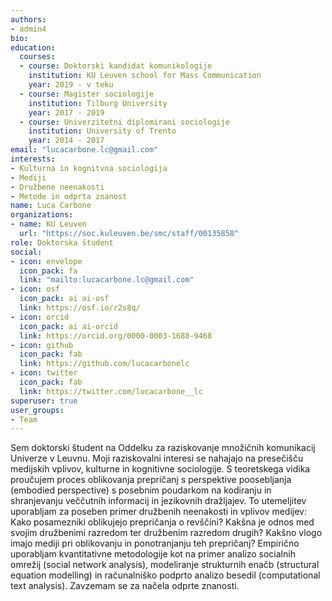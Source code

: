 ```yaml
---
authors:
- admin4
bio: 
education:
  courses:
  - course: Doktorski kandidat komunikologije
    institution: KU Leuven school for Mass Communication
    year: 2019 - v teku
  - course: Magister sociologije
    institution: Tilburg University
    year: 2017 - 2019
  - course: Univerzitetni diplomirani sociologije
    institution: University of Trento
    year: 2014 - 2017
email: "lucacarbone.lc@gmail.com"
interests:
- Kulturna in kognitvna sociologija
- Mediji
- Družbene neenakosti
- Metode in odprta znanost
name: Luca Carbone
organizations:
- name: KU Leuven
  url: "https://soc.kuleuven.be/smc/staff/00135858"
role: Doktorska študent
social:
- icon: envelope
  icon_pack: fa
  link: "mailto:lucacarbone.lc@gmail.com"
- icon: osf
  icon_pack: ai ai-osf
  link: https://osf.io/r2s8q/
- icon: orcid
  icon_pack: ai ai-orcid
  link: https://orcid.org/0000-0003-1688-9468
- icon: github
  icon_pack: fab
  link: https://github.com/lucacarbonelc
- icon: twitter
  icon_pack: fab
  link: https://twitter.com/lucacarbone__lc
superuser: true
user_groups:
- Team
---
```


Sem doktorski študent na Oddelku za raziskovanje množičnih komunikacij Univerze v Leuvnu. Moji raziskovalni interesi se nahajajo na presečišču medijskih vplivov, kulturne in kognitivne sociologije. S teoretskega vidika proučujem proces oblikovanja prepričanj s perspektive poosebljanja (embodied perspective) s posebnim poudarkom na kodiranju in shranjevanju veččutnih informacij in jezikovnih dražljajev. To utemeljitev uporabljam za poseben primer družbenih neenakosti in vplivov medijev: Kako posamezniki oblikujejo prepričanja o revščini? Kakšna je odnos med svojim družbenimi razredom ter družbenim razredom drugih? Kakšno vlogo imajo mediji pri oblikovanju in ponotranjanju teh prepričanj? Empirično uporabljam kvantitativne metodologije kot na primer analizo socialnih omrežij (social network analysis), modeliranje strukturnih enačb (structural equation modelling) in računalniško podprto analizo besedil (computational text analysis). Zavzemam se za načela odprte znanosti.